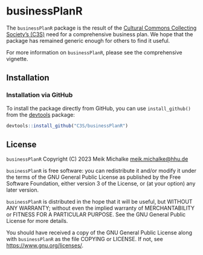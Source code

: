 # businessPlanR

The `businessPlanR` package is the result of the [Cultural Commons Collecting Society’s (C3S)](https://www.c3s.cc) need for a comprehensive business plan. We hope that the package has remained generic enough for others to find it useful.

For more information on `businessPlanR`, please see the comprehensive vignette.

## Installation

### Installation via GitHub

To install the package directly from GitHub, you can use `install_github()` from the [devtools](https://github.com/r-lib/devtools) package:

```r
devtools::install_github("C3S/businessPlanR")
```

## License

`businessPlanR` Copyright (C) 2023 Meik Michalke <meik.michalke@hhu.de>

`businessPlanR` is free software: you can redistribute it and/or modify
it under the terms of the GNU General Public License as published by
the Free Software Foundation, either version 3 of the License, or
(at your option) any later version.

`businessPlanR` is distributed in the hope that it will be useful,
but WITHOUT ANY WARRANTY; without even the implied warranty of
MERCHANTABILITY or FITNESS FOR A PARTICULAR PURPOSE.  See the
GNU General Public License for more details.

You should have received a copy of the GNU General Public License
along with `businessPlanR` as the file COPYING or LICENSE.
If not, see <https://www.gnu.org/licenses/>.
